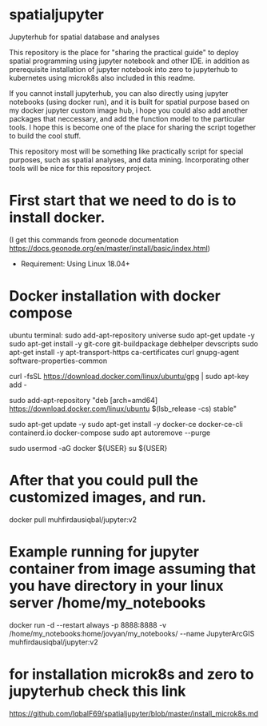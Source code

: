 # spatialjupyter
Jupyterhub for spatial database and analyses

This repository is the place for "sharing the practical guide" to deploy spatial programming using jupyter notebook and other IDE. 
in addition as prerequisite installation of jupyter notebook into zero to jupyterhub to kubernetes using microk8s also included in this readme.

If you cannot install jupyterhub, you can also directly using jupyter notebooks (using docker run), and it is built for spatial purpose based on my docker jupyter custom image hub, i hope you could also add another packages that neccessary, and add the function model to the particular tools. I hope this is become one of the place for sharing the script together to build the cool stuff.

This repository most will be something like practically script for special purposes, such as spatial analyses, and data mining.
Incorporating other tools will be nice for this repository project.

# First start that we need to do is to install docker.
(I get this commands from geonode documentation https://docs.geonode.org/en/master/install/basic/index.html)
- Requirement: Using Linux 18.04+

# Docker installation with docker compose
ubuntu terminal:
  sudo add-apt-repository universe
  sudo apt-get update -y
  sudo apt-get install -y git-core git-buildpackage debhelper devscripts
  sudo apt-get install -y apt-transport-https ca-certificates curl gnupg-agent software-properties-common

  curl -fsSL https://download.docker.com/linux/ubuntu/gpg | sudo apt-key add -

  sudo add-apt-repository "deb [arch=amd64] https://download.docker.com/linux/ubuntu $(lsb_release -cs) stable"

  sudo apt-get update -y
  sudo apt-get install -y docker-ce docker-ce-cli containerd.io docker-compose
  sudo apt autoremove --purge

  sudo usermod -aG docker ${USER}
  su ${USER}

# After that you could pull the customized images, and run.
docker pull muhfirdausiqbal/jupyter:v2

# Example running for jupyter container from image assuming that you have directory in your linux server /home/my_notebooks 
docker run -d --restart always -p 8888:8888 -v /home/my_notebooks:home/jovyan/my_notebooks/ --name JupyterArcGIS muhfirdausiqbal/jupyter:v2

# for installation microk8s and zero to jupyterhub check this link
https://github.com/IqbalF69/spatialjupyter/blob/master/install_microk8s.md
